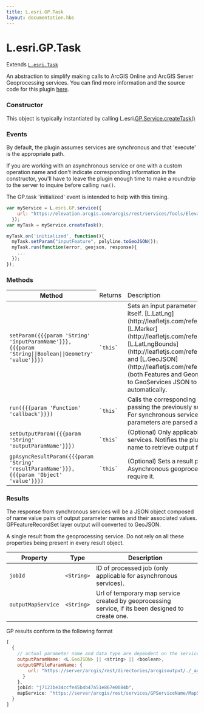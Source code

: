 ```yaml
---
title: L.esri.GP.Task
layout: documentation.hbs
---
```


# L.esri.GP.Task

Extends [`L.esri.Task`]({{assets}}api-reference/tasks/task.html)

An abstraction to simplify making calls to ArcGIS Online and ArcGIS Server Geoprocessing services.  You can find more information and the source code for this plugin [here](https://github.com/jgravois/esri-leaflet-gp).

### Constructor

This object is typically instantiated by calling L.esri.[GP.Service.createTask()](.././services/gp-service.html#methods)

### Events

By default, the plugin assumes services are synchronous and that 'execute' is the appropriate path.

If you are working with an asynchronous service or one with a custom operation name and don't indicate corresponding information in the constructor, you'll have to leave the plugin enough time to make a roundtrip to the server to inquire before calling `run()`.

The GP.task 'initialized' event is intended to help with this timing.

```js
var myService = L.esri.GP.service({
    url: "https://elevation.arcgis.com/arcgis/rest/services/Tools/ElevationSync/GPServer/Profile"
  });
var myTask = myService.createTask();

myTask.on('initialized', function(){
  myTask.setParam("inputFeature", polyline.toGeoJSON());
  myTask.run(function(error, geojson, response){
    ...
  });
});
```

### Methods

<table>
    <thead>
        <tr>
            <th>Method</th>
            <td>Returns</td>
            <td>Description</td>
        </tr>
    </thead>
    <tbody>
        <tr>
            <td><code>setParam({{{param 'String' 'inputParamName'}}}, {{{param 'String||Boolean||Geometry' 'value'}}})</code></td>
            <td><code>`this`</code></td>
            <td>Sets an input parameter named by the service itself. [L.LatLng](http://leafletjs.com/reference.html#latlng), [L.Marker](http://leafletjs.com/reference.html#marker), [L.LatLngBounds](http://leafletjs.com/reference.html#latlngbounds), and [L.GeoJSON](http://leafletjs.com/reference.html#geojson) (both Features and Geometries) will be converted to GeoServices JSON to be passed in the request automatically.</td>
        </tr>
        <tr>
            <td><code>run({{{param 'Function' 'callback'}}})</code></td>
            <td><code>`this`</code></td>
            <td>Calls the corresponding Geoprocessing service, passing the previously supplied input parameters. For synchronous services, **all** result parameters are parsed and returned.</td>
        </tr>
        <tr>
            <td><code>setOutputParam({{{param 'String' 'outputParamName'}}})</code></td>
            <td><code>`this`</code></td>
            <td>(Optional) Only applicable for asynchronous services. Notifies the plugin of the parameter name to retrieve output for.</td>
        </tr>
        <tr>
            <td><code>gpAsyncResultParam({{{param 'String' 'resultParamName'}}}, {{{param 'Object' 'value'}}})</code></td>
            <td><code>`this`</code></td>
            <td>(Optional) Sets a result parameter for Asynchronous geoprocessing services that require it.</td>
        </tr>
    </tbody>
</table>

### Results

The response from synchronous services will be a JSON object composed of name value pairs of output parameter names and their associated values. GPFeatureRecordSet layer output will converted to GeoJSON.

A single result from the geoprocessing service. Do not rely on all these properties being present in every result object.

| Property | Type | Description |
| --- | --- | --- |
| `jobId` | `<String>`| ID of processed job (only applicable for asynchronous services). |
| `outputMapService` | `<String>`| Url of temporary map service created by geoprocessing service, if its been designed to create one. |

GP results conform to the following format

```js
[
  {
    // actual parameter name and data type are dependent on the service itself
    outputParamName: <L.GeoJSON> || <string> || <boolean>,
    outputGPFileParamName: {
        url: "https://server/arcgis/rest/directories/arcgisoutput/./_ags_856aed6eb_.png"
      }
    },
    jobId: "j7123be34ccfe45b4b47a51e867e0084b",
    mapService: "https://server/arcgis/rest/services/GPServiceName/MapServer/jobs/j7123be34ccfe45b4b47a51e867e0084b/"
  }
]
```
